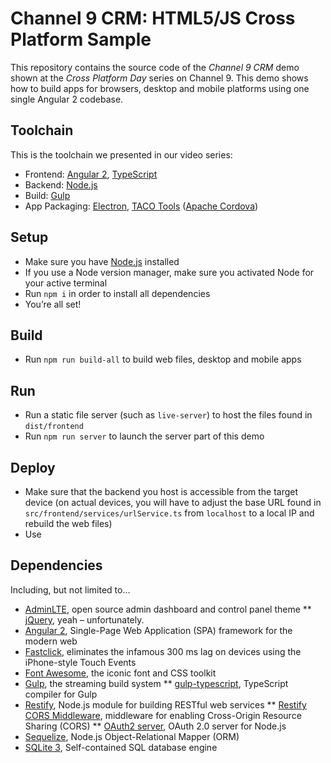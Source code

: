 # Channel 9 CRM: HTML5/JS Cross Platform Sample

This repository contains the source code of the *Channel 9 CRM* demo shown at the *Cross Platform Day* series on Channel 9. This demo shows how to build apps for browsers, desktop and mobile platforms using one single Angular 2 codebase.

## Toolchain
This is the toolchain we presented in our video series:

* Frontend: [Angular 2](https://angular.io), [TypeScript](http://typescriptlang.org)
* Backend: [Node.js](https://nodejs.org)
* Build: [Gulp](http://gulpjs.com/)
* App Packaging: [Electron](electron.atom.io), [TACO Tools](http://taco.tools) ([Apache Cordova](http://cordova.apache.org))

## Setup
* Make sure you have [Node.js](https://nodejs.org) installed
* If you use a Node version manager, make sure you activated Node for your active terminal
* Run `npm i` in order to install all dependencies
* You’re all set!

## Build
* Run `npm run build-all` to build web files, desktop and mobile apps

## Run
* Run a static file server (such as `live-server`) to host the files found in `dist/frontend` 
* Run `npm run server` to launch the server part of this demo

## Deploy
* Make sure that the backend you host is accessible from the target device (on actual devices, you will have to adjust the base URL found in `src/frontend/services/urlService.ts` from `localhost` to a local IP and rebuild the web files)
* Use 

## Dependencies
Including, but not limited to…

* [AdminLTE](https://github.com/almasaeed2010/AdminLTE), open source admin dashboard and control panel theme
** [jQuery](), yeah – unfortunately.
* [Angular 2](https://angular.io), Single-Page Web Application (SPA) framework for the modern web
* [Fastclick](https://github.com/ftlabs/fastclick), eliminates the infamous 300 ms lag on devices using the iPhone-style Touch Events
* [Font Awesome](https://fortawesome.github.io/Font-Awesome/), the iconic font and CSS toolkit
* [Gulp](http://gulpjs.com/), the streaming build system
** [gulp-typescript](https://www.npmjs.com/package/gulp-typescript), TypeScript compiler for Gulp
* [Restify](http://restify.com/), Node.js module for building RESTful web services
** [Restify CORS Middleware](https://github.com/TabDigital/restify-cors-middleware), middleware for enabling Cross-Origin Resource Sharing (CORS)
** [OAuth2 server](https://www.npmjs.com/package/oauth2-server), OAuth 2.0 server for Node.js
* [Sequelize](https://github.com/sequelize/sequelize), Node.js Object-Relational Mapper (ORM)
* [SQLite 3](https://www.sqlite.org/), Self-contained SQL database engine
